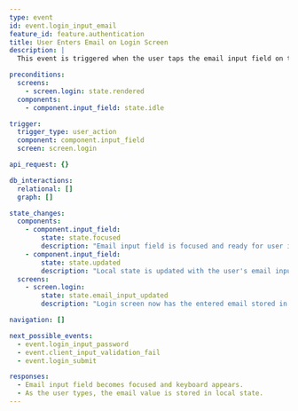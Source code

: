 ```yaml
---
type: event
id: event.login_input_email
feature_id: feature.authentication
title: User Enters Email on Login Screen
description: |
  This event is triggered when the user taps the email input field on the login screen and begins typing. The email input value is stored in local component state for later validation and submission. No backend interaction occurs at this stage.

preconditions:
  screens:
    - screen.login: state.rendered
  components:
    - component.input_field: state.idle

trigger:
  trigger_type: user_action
  component: component.input_field
  screen: screen.login

api_request: {}

db_interactions:
  relational: []
  graph: []

state_changes:
  components:
    - component.input_field:
        state: state.focused
        description: "Email input field is focused and ready for user input."
    - component.input_field:
        state: state.updated
        description: "Local state is updated with the user's email input as they type."
  screens:
    - screen.login:
        state: state.email_input_updated
        description: "Login screen now has the entered email stored in state for later use in login submission."

navigation: []

next_possible_events:
  - event.login_input_password
  - event.client_input_validation_fail
  - event.login_submit

responses:
  - Email input field becomes focused and keyboard appears.
  - As the user types, the email value is stored in local state.
---
```


